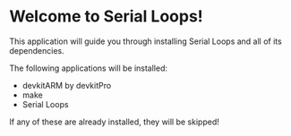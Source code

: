 # Welcome to Serial Loops!
This application will guide you through installing Serial Loops and all of its dependencies.

The following applications will be installed:
* devkitARM by devkitPro
* make
* Serial Loops

If any of these are already installed, they will be skipped!
